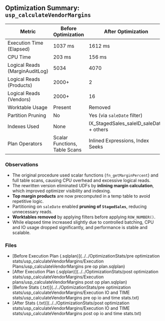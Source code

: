 ## Optimization Summary: `usp_calculateVendorMargins`

| Metric                         | Before Optimization            | After Optimization                     |
|-------------------------------|--------------------------------|----------------------------------       |
| Execution Time (Elapsed)      | 1037 ms                        | 1612 ms                                 |
| CPU Time                      | 203 ms                         | 156 ms                                  |
| Logical Reads (MarginAuditLog)| 5034                           | 4070                                    |
| Logical Reads (Products)      | 2000+                          | 2                                       |
| Logical Reads (Vendors)       | 2000+                          | 16                                      |
| Worktable Usage               | Present                        | Removed                                 |
| Partition Pruning             |  No                          	 | Yes (via `saleDate` filter)             |
| Indexes Used                  | None                           | IX_StagedSales_saleID_saleDate + others |
| Plan Operators                | Scalar Functions, Table Scans  | Inlined Expressions, Index Seeks        |

### Observations

- The original procedure used scalar functions (`fn_getMarginPercent`) and full table scans, causing CPU overhead and excessive logical reads.
- The rewritten version eliminated UDFs by **inlining margin calculation**, which improved optimizer visibility and indexing.
- **Top margin products** are now precomputed in a temp table to avoid repetitive logic.
- Partitioning on `saleDate` enabled **pruning of `StagedSales`**, reducing unnecessary reads.
- **Worktables removed** by applying filters before applying `ROW_NUMBER()`.
- While elapsed time increased slightly due to controlled batching, CPU and IO usage dropped significantly, and performance is stable and scalable.

### Files

- [Before Execution Plan (.sqlplan)](../../OptimizationStats/pre optimization stats/usp_calculateVendorMargins/Execution Plans/usp_calculateVendorMargins pre op plan.sqlplan)
- [After Execution Plan (.sqlplan)](../../OptimizationStats/post optimization stats/usp_calculateVendorMargins/Execution plans/usp_calculateVendorMargins post op plan.sqlplan)
- [Before Stats (.txt)](../../OptimizationStats/pre optimization stats/usp_calculateVendorMargins/Execution IO and TIME stats/usp_calculateVendorMargins pre op io and time stats.txt)
- [After Stats (.txt)](../../OptimizationStats/post optimization stats/usp_calculateVendorMargins/Execution IO and TIME stats/usp_calculateVendorMargins post op io and time stats.txt)